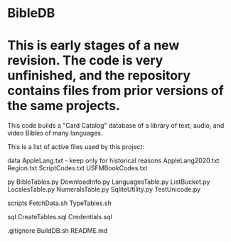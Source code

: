 # BibleDB
# This is early stages of a new revision. The code is very unfinished, and the repository contains files from prior versions of the same projects. 
This code builds a "Card Catalog" database of a library of text, audio, and video Bibles of many languages.

This is a list of active files used by this project:

data
	AppleLang.txt - keep only for historical reasons
	AppleLang2020.txt
	Region.txt
	ScriptCodes.txt
	USFMBookCodes.txt

py
	BibleTables.py
	DownloadInfo.py
	LanguagesTable.py
	ListBucket.py
	LocalesTable.py
	NumeralsTable.py
	SqliteUtility.py
	TestUnicode.py

scripts
	FetchData.sh
	TypeTables.sh

sql
	CreateTables.sql
	Credentials.sql

.gitignore
BuildDB.sh
README.md


